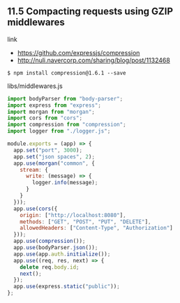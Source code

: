 ## 11.5 Compacting requests using GZIP middlewares

link
- https://github.com/expressjs/compression
- http://nuli.navercorp.com/sharing/blog/post/1132468

```
$ npm install compression@1.6.1 --save
```

libs/middlewares.js
```js
import bodyParser from "body-parser";
import express from "express";
import morgan from "morgan";
import cors from "cors";
import compression from "compression";
import logger from "./logger.js";

module.exports = (app) => {
  app.set("port", 3000);
  app.set("json spaces", 2);
  app.use(morgan("common", {
    stream: {
      write: (message) => {
        logger.info(message);
      }
    }
  }));
  app.use(cors({
    origin: ["http://localhost:8080"],
    methods: ["GET", "POST", "PUT", "DELETE"],
    allowedHeaders: ["Content-Type", "Authorization"]
  }));
  app.use(compression());
  app.use(bodyParser.json());
  app.use(app.auth.initialize());
  app.use((req, res, next) => {
    delete req.body.id;
    next();
  });
  app.use(express.static("public"));
};
```
